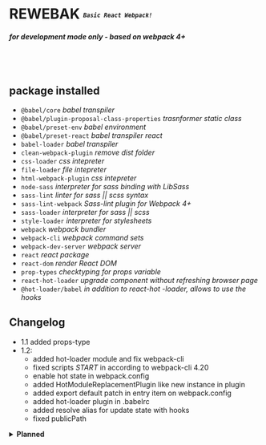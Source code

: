 # REWEBAK <sub><sup><sub><sup>*` Basic React Webpack! `*</sup></sub></sup></sub>

##### for development mode only - *based on webpack 4+*
<br>
<br>

## package installed
* `@babel/core`  *babel transpiler*
* `@babel/plugin-proposal-class-properties` *trasnformer static class*
* `@babel/preset-env` *babel environment*
* `@babel/preset-react` *babel transpiler react*
* `babel-loader` *babel transpiler*
* `clean-webpack-plugin` *remove dist folder*
* `css-loader` *css intepreter*
* `file-loader` *file intepreter*
* `html-webpack-plugin` *css intepreter*
* `node-sass` *interpreter for sass binding with LibSass*
* `sass-lint` *linter for sass || scss syntax*
* `sass-lint-webpack` *Sass-lint plugin for Webpack 4+* 
* `sass-loader` *interpreter for sass || scss*
* `style-loader` *interpreter for stylesheets*
* `webpack` *webpack bundler*
* `webpack-cli` *webpack command sets*
* `webpack-dev-server` *webpack server*
* `react` *react package*    
* `react-dom` *render React DOM*    
* `prop-types` *checktyping for props variable*
* `react-hot-loader` *upgrade component without refreshing browser page*
* `@hot-loader/babel` *in addition to react-hot -loader, allows to use the hooks*

## Changelog

* 1.1 added props-type
* 1.2:
   -    added hot-loader module and fix webpack-cli
   -    fixed scripts *START* in according to webpack-cli 4.20
   -    enable hot state in webpack.config
   -    added HotModuleReplacementPlugin like new instance in plugin
   -    added export default patch in entry item on webpack.config
   -    added hot-loader plugin in .babelrc 
   -    added resolve alias for update state with hooks
   -    fixed publicPath 


<details><summary><b>Planned</b></summary>
<ul>
* production mode <br>
* convert for webpack 5
</ul>
</details>
